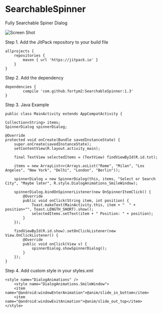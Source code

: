 # SearchableSpinner
Fully Searchable Spiner Dialog

![Screen Shot](https://cloud.githubusercontent.com/assets/18304656/23259376/d470d6aa-f9f2-11e6-98f1-679f1e32af8f.gif)


Step 1. Add the JitPack repository to your build file

	allprojects {
		repositories {
			maven { url 'https://jitpack.io' }
		}
	}
  
Step 2. Add the dependency

	dependencies {
	        compile 'com.github.fortym2:SearchableSpinner:1.3'
	}
  
Step 3. Java Example

    public class MainActivity extends AppCompatActivity {

    Collection<String> items;
    SpinnerDialog spinnerDialog;

    @Override
    protected void onCreate(Bundle savedInstanceState) {
        super.onCreate(savedInstanceState);
        setContentView(R.layout.activity_main);

        final TextView selectedItems = (TextView) findViewById(R.id.txt);

        items = new ArrayList<>(Arrays.asList("Rome", "Milan", "Los Angeles", "New York", "Delhi", "London", "Berlin"));

        spinnerDialog = new SpinnerDialog(this, items, "Select or Search City", "Maybe later", R.style.DialogAnimations_SmileWindow);

        spinnerDialog.bindOnSpinnerListener(new OnSpinnerItemClick() {
            @Override
            public void onClick(String item, int position) {
                Toast.makeText(MainActivity.this, item + "  " + position+"", Toast.LENGTH_SHORT).show();
                selectedItems.setText(item + " Position: " + position);
            }
        });

        findViewById(R.id.show).setOnClickListener(new View.OnClickListener() {
            @Override
            public void onClick(View v) {
                spinnerDialog.showSpinnerDialog();
            }
        });
    }
    
Step 4. Add custom style in your styles.xml

	<style name="DialogAnimations" />
    	<style name="DialogAnimations.SmileWindow">
        <item name="@android:windowEnterAnimation">@anim/slide_in_bottom</item>
        <item name="@android:windowExitAnimation">@anim/slide_out_top</item>
    </style>

  
